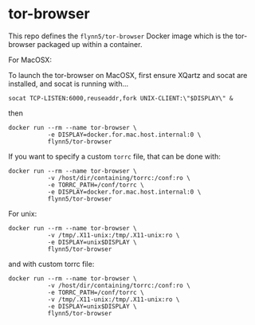 # tor-browser

This repo defines the `flynn5/tor-browser` Docker image which is the tor-browser packaged up within a container.

For MacOSX:

To launch the tor-browser on MacOSX, first ensure XQartz and socat are installed, and socat is running with...
``` 
socat TCP-LISTEN:6000,reuseaddr,fork UNIX-CLIENT:\"$DISPLAY\" &
```
then

```
docker run --rm --name tor-browser \
           -e DISPLAY=docker.for.mac.host.internal:0 \
           flynn5/tor-browser

```
If you want to specify a custom `torrc` file, that can be done with:
```
docker run --rm --name tor-browser \
           -v /host/dir/containing/torrc:/conf:ro \
           -e TORRC_PATH=/conf/torrc \
           -e DISPLAY=docker.for.mac.host.internal:0 \
           flynn5/tor-browser
```

For unix:
```
docker run --rm --name tor-browser \
           -v /tmp/.X11-unix:/tmp/.X11-unix:ro \
           -e DISPLAY=unix$DISPLAY \
           flynn5/tor-browser
```
and with custom torrc file:
```
docker run --rm --name tor-browser \
           -v /host/dir/containing/torrc:/conf:ro \
           -e TORRC_PATH=/conf/torrc \
           -v /tmp/.X11-unix:/tmp/.X11-unix:ro \
           -e DISPLAY=unix$DISPLAY \
           flynn5/tor-browser
```
